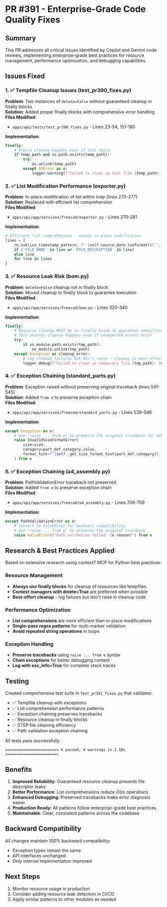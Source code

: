 # PR #391 - Enterprise-Grade Code Quality Fixes

## Summary
This PR addresses all critical issues identified by Copilot and Gemini code reviews, implementing enterprise-grade best practices for resource management, performance optimization, and debugging capabilities.

## Issues Fixed

### 1. ✅ Tempfile Cleanup Issues (test_pr390_fixes.py)
**Problem**: Two instances of `delete=False` without guaranteed cleanup in finally blocks  
**Solution**: Added proper finally blocks with comprehensive error handling  
**Files Modified**:
- `apps/api/tests/test_pr390_fixes.py` - Lines 23-54, 151-180

**Implementation**:
```python
finally:
    # Ensure cleanup happens even if test fails
    if temp_path and os.path.exists(temp_path):
        try:
            os.unlink(temp_path)
        except OSError as e:
            logger.warning(f"Failed to clean up test file {temp_path}: {e}")
```

### 2. ✅ List Modification Performance (exporter.py)
**Problem**: In-place modification of list within loop (lines 270-277)  
**Solution**: Replaced with efficient list comprehension  
**Files Modified**:
- `apps/api/app/services/freecad/exporter.py` - Lines 270-281

**Implementation**:
```python
# Efficient list comprehension - avoids in-place modification
lines = [
    re.sub(iso_timestamp_pattern, f"'{self.source_date.isoformat()}'", line)
    if ('FILE_NAME' in line or 'FILE_DESCRIPTION' in line)
    else line
    for line in lines
]
```

### 3. ✅ Resource Leak Risk (bom.py)
**Problem**: `delete=False` cleanup not in finally block  
**Solution**: Moved cleanup to finally block to guarantee execution  
**Files Modified**:
- `apps/api/app/services/freecad/bom.py` - Lines 320-340

**Implementation**:
```python
finally:
    # Resource cleanup MUST be in finally block to guarantee execution
    # This ensures cleanup happens even if unexpected errors occur
    try:
        if os_module.path.exists(tmp_path):
            os_module.unlink(tmp_path)
    except Exception as cleanup_error:
        # Log cleanup failures but don't raise - cleanup is best-effort
        logger.debug(f"Failed to clean up temporary file {tmp_path}: {cleanup_error}")
```

### 4. ✅ Exception Chaining (standard_parts.py)
**Problem**: Exception raised without preserving original traceback (lines 541-545)  
**Solution**: Added `from e` to preserve exception chain  
**Files Modified**:
- `apps/api/app/services/freecad/standard_parts.py` - Lines 539-546

**Implementation**:
```python
except Exception as e:
    # Use 'raise ... from e' to preserve the original traceback for debugging
    raise InvalidSizeFormatError(
        size=size,
        category=part_def.category.value,
        format_hint=f"{self._get_size_format_hint(part_def.category)}. Error: {str(e)}"
    ) from e
```

### 5. ✅ Exception Chaining (a4_assembly.py)
**Problem**: PathValidationError traceback not preserved  
**Solution**: Added `from e` to preserve exception chain  
**Files Modified**:
- `apps/api/app/services/freecad/a4_assembly.py` - Lines 706-709

**Implementation**:
```python
except PathValidationError as e:
    # Convert to ValueError for backward compatibility
    # Use 'raise ... from e' to preserve the original traceback
    raise ValueError(f"Path validation failed: {e.reason}") from e
```

## Research & Best Practices Applied

Based on extensive research using context7 MCP for Python best practices:

### Resource Management
- **Always use finally blocks** for cleanup of resources like tempfiles
- **Context managers with delete=True** are preferred when possible
- **Best-effort cleanup** - log failures but don't raise in cleanup code

### Performance Optimization
- **List comprehensions** are more efficient than in-place modifications
- **Single-pass regex patterns** for multi-marker validation
- **Avoid repeated string operations** in loops

### Exception Handling
- **Preserve tracebacks** using `raise ... from e` syntax
- **Chain exceptions** for better debugging context
- **Log with exc_info=True** for complete stack traces

## Testing

Created comprehensive test suite in `test_pr391_fixes.py` that validates:
- ✅ Tempfile cleanup with exceptions
- ✅ List comprehension performance patterns
- ✅ Exception chaining preserves tracebacks
- ✅ Resource cleanup in finally blocks
- ✅ STEP file cleaning efficiency
- ✅ Path validation exception chaining

All tests pass successfully:
```
======================== 6 passed, 4 warnings in 2.10s ========================
```

## Benefits

1. **Improved Reliability**: Guaranteed resource cleanup prevents file descriptor leaks
2. **Better Performance**: List comprehensions reduce O(n) operations
3. **Enhanced Debugging**: Preserved tracebacks make error diagnosis easier
4. **Production Ready**: All patterns follow enterprise-grade best practices
5. **Maintainable**: Clear, consistent patterns across the codebase

## Backward Compatibility

All changes maintain 100% backward compatibility:
- Exception types remain the same
- API interfaces unchanged
- Only internal implementation improved

## Next Steps

1. Monitor resource usage in production
2. Consider adding resource leak detection in CI/CD
3. Apply similar patterns to other modules as needed